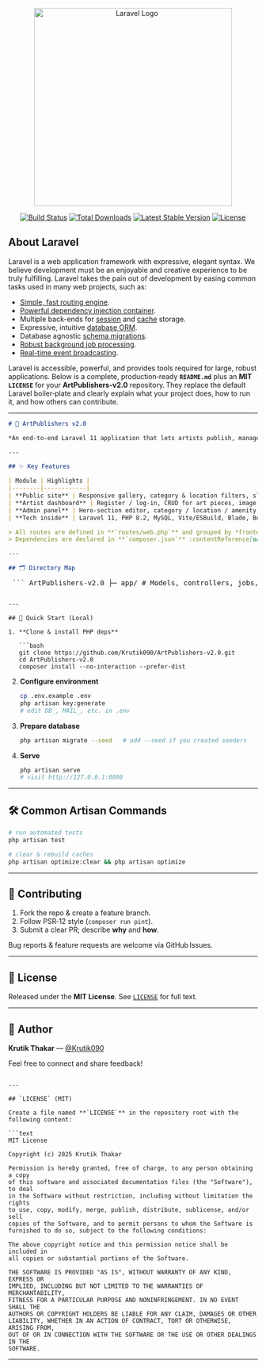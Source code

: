 <p align="center"><a href="https://laravel.com" target="_blank"><img src="https://raw.githubusercontent.com/laravel/art/master/logo-lockup/5%20SVG/2%20CMYK/1%20Full%20Color/laravel-logolockup-cmyk-red.svg" width="400" alt="Laravel Logo"></a></p>

<p align="center">
<a href="https://github.com/laravel/framework/actions"><img src="https://github.com/laravel/framework/workflows/tests/badge.svg" alt="Build Status"></a>
<a href="https://packagist.org/packages/laravel/framework"><img src="https://img.shields.io/packagist/dt/laravel/framework" alt="Total Downloads"></a>
<a href="https://packagist.org/packages/laravel/framework"><img src="https://img.shields.io/packagist/v/laravel/framework" alt="Latest Stable Version"></a>
<a href="https://packagist.org/packages/laravel/framework"><img src="https://img.shields.io/packagist/l/laravel/framework" alt="License"></a>
</p>

## About Laravel

Laravel is a web application framework with expressive, elegant syntax. We believe development must be an enjoyable and creative experience to be truly fulfilling. Laravel takes the pain out of development by easing common tasks used in many web projects, such as:

- [Simple, fast routing engine](https://laravel.com/docs/routing).
- [Powerful dependency injection container](https://laravel.com/docs/container).
- Multiple back-ends for [session](https://laravel.com/docs/session) and [cache](https://laravel.com/docs/cache) storage.
- Expressive, intuitive [database ORM](https://laravel.com/docs/eloquent).
- Database agnostic [schema migrations](https://laravel.com/docs/migrations).
- [Robust background job processing](https://laravel.com/docs/queues).
- [Real-time event broadcasting](https://laravel.com/docs/broadcasting).

Laravel is accessible, powerful, and provides tools required for large, robust applications.
Below is a complete, production‑ready **`README.md`** plus an **MIT `LICENSE`** for your **ArtPublishers‑v2.0** repository. They replace the default Laravel boiler‑plate and clearly explain what your project does, how to run it, and how others can contribute.

---

```markdown
# 🎨 ArtPublishers v2.0

*An end‑to‑end Laravel 11 application that lets artists publish, manage and showcase their work while administrators curate content and keep the platform safe.*

---

## ✨ Key Features

| Module | Highlights |
|--------|------------|
| **Public site** | Responsive gallery, category & location filters, slug‑based art detail pages, visitor reviews |
| **Artist dashboard** | Register / log‑in, CRUD for art pieces, image & video galleries, Toastr feedback, DataTables listing |
| **Admin panel** | Hero‑section editor, category / location / amenity management, approve or reject pending art, moderate reviews, profile & password tools |
| **Tech inside** | Laravel 11, PHP 8.2, MySQL, Vite/ESBuild, Blade, Bootstrap 5, Yajra DataTables, Yoeunes Toastr |

> All routes are defined in **`routes/web.php`** and grouped by *frontend*, *user account* and *admin* middleware :contentReference[oaicite:0]{index=0}.  
> Dependencies are declared in **`composer.json`** :contentReference[oaicite:1]{index=1}.

---

## 🗂 Directory Map

```

<pre lang="markdown"> ``` ArtPublishers-v2.0 ├─ app/ # Models, controllers, jobs, policies ├─ resources/ │ ├─ views/ # Blade templates (frontend & admin) │ └─ js/, css/ # Vite assets ├─ routes/ │ └─ web.php # All HTTP routes ├─ public/ # Publicly served assets ├─ database/ │ ├─ migrations/ # Schema │ └─ seeders/ # Optional demo data ├─ .env.example # Sample environment file ├─ composer.json # PHP dependencies & autoload └─ package.json # Node / Vite build ``` </pre>

````

---

## 🚀 Quick Start (Local)

1. **Clone & install PHP deps**

   ```bash
   git clone https://github.com/Krutik090/ArtPublishers-v2.0.git
   cd ArtPublishers-v2.0
   composer install --no-interaction --prefer-dist
````

2. **Configure environment**

   ```bash
   cp .env.example .env
   php artisan key:generate
   # edit DB_, MAIL_, etc. in .env
   ```

3. **Prepare database**

   ```bash
   php artisan migrate --seed   # add --seed if you created seeders
   ```

4. **Serve**

   ```bash
   php artisan serve
   # visit http://127.0.0.1:8000
   ```

---

## 🛠 Common Artisan Commands

```bash
# run automated tests
php artisan test

# clear & rebuild caches
php artisan optimize:clear && php artisan optimize
```

---

## 🤝 Contributing

1. Fork the repo & create a feature branch.
2. Follow PSR‑12 style (`composer run pint`).
3. Submit a clear PR; describe **why** and **how**.

Bug reports & feature requests are welcome via GitHub Issues.

---

## 📜 License

Released under the **MIT License**. See [`LICENSE`](LICENSE) for full text.

---

## 👤 Author

**Krutik Thakar** — [@Krutik090](https://github.com/Krutik090)

Feel free to connect and share feedback!

````

---

## `LICENSE` (MIT)

Create a file named **`LICENSE`** in the repository root with the following content:

```text
MIT License

Copyright (c) 2025 Krutik Thakar

Permission is hereby granted, free of charge, to any person obtaining a copy
of this software and associated documentation files (the "Software"), to deal
in the Software without restriction, including without limitation the rights
to use, copy, modify, merge, publish, distribute, sublicense, and/or sell
copies of the Software, and to permit persons to whom the Software is
furnished to do so, subject to the following conditions:

The above copyright notice and this permission notice shall be included in
all copies or substantial portions of the Software.

THE SOFTWARE IS PROVIDED "AS IS", WITHOUT WARRANTY OF ANY KIND, EXPRESS OR
IMPLIED, INCLUDING BUT NOT LIMITED TO THE WARRANTIES OF MERCHANTABILITY,
FITNESS FOR A PARTICULAR PURPOSE AND NONINFRINGEMENT. IN NO EVENT SHALL THE
AUTHORS OR COPYRIGHT HOLDERS BE LIABLE FOR ANY CLAIM, DAMAGES OR OTHER
LIABILITY, WHETHER IN AN ACTION OF CONTRACT, TORT OR OTHERWISE, ARISING FROM,
OUT OF OR IN CONNECTION WITH THE SOFTWARE OR THE USE OR OTHER DEALINGS IN THE
SOFTWARE.
````

---
